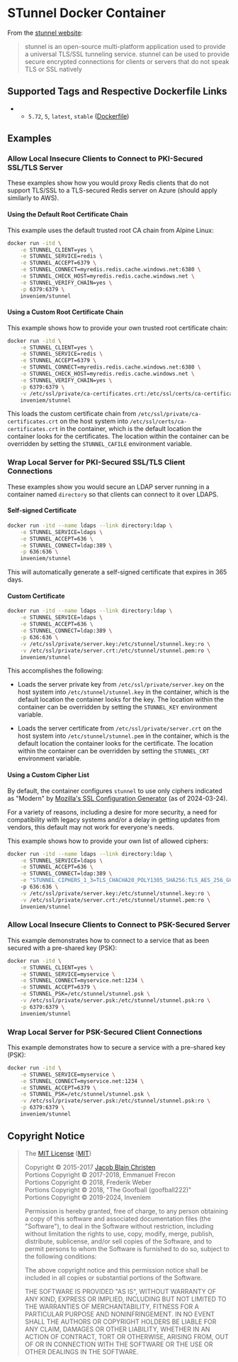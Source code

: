 # STunnel Docker Container
From the [stunnel website](https://www.stunnel.org/):
> stunnel is an open-source multi-platform application used to provide a 
> universal TLS/SSL tunneling service. stunnel can be used to provide secure 
> encrypted connections for clients or servers that do not speak TLS or SSL 
> natively

## Supported Tags and Respective Dockerfile Links
- - `5.72`, `5`, `latest`, `stable` ([Dockerfile](https://github.com/GuyPaddock/stunnel/blob/5.50-beta3/Dockerfile))

## Examples
### Allow Local Insecure Clients to Connect to PKI-Secured SSL/TLS Server
These examples show how you would proxy Redis clients that do not support 
TLS/SSL to a TLS-secured Redis server on Azure (should apply similarly to AWS).

#### Using the Default Root Certificate Chain
This example uses the default trusted root CA chain from Alpine Linux:

```bash
docker run -itd \
    -e STUNNEL_CLIENT=yes \
    -e STUNNEL_SERVICE=redis \
    -e STUNNEL_ACCEPT=6379 \
    -e STUNNEL_CONNECT=myredis.redis.cache.windows.net:6380 \
    -e STUNNEL_CHECK_HOST=myredis.redis.cache.windows.net \
    -e STUNNEL_VERIFY_CHAIN=yes \
    -p 6379:6379 \
    inveniem/stunnel
```

#### Using a Custom Root Certificate Chain
This example shows how to provide your own trusted root certificate chain:

```bash
docker run -itd \
    -e STUNNEL_CLIENT=yes \
    -e STUNNEL_SERVICE=redis \
    -e STUNNEL_ACCEPT=6379 \
    -e STUNNEL_CONNECT=myredis.redis.cache.windows.net:6380 \
    -e STUNNEL_CHECK_HOST=myredis.redis.cache.windows.net \
    -e STUNNEL_VERIFY_CHAIN=yes \
    -p 6379:6379 \
    -v /etc/ssl/private/ca-certificates.crt:/etc/ssl/certs/ca-certificates.crt:ro \
    inveniem/stunnel
```

This loads the custom certificate chain from
`/etc/ssl/private/ca-certificates.crt` on the host system into 
`/etc/ssl/certs/ca-certificates.crt` in the container, which is the default 
location the container looks for the certificates. The location within the 
container can be overridden by setting the `STUNNEL_CAFILE` environment 
variable.

### Wrap Local Server for PKI-Secured SSL/TLS Client Connections
These examples show you would secure an LDAP server running in a container 
named `directory` so that clients can connect to it over LDAPS.

#### Self-signed Certificate
```bash
docker run -itd --name ldaps --link directory:ldap \
    -e STUNNEL_SERVICE=ldaps \
    -e STUNNEL_ACCEPT=636 \
    -e STUNNEL_CONNECT=ldap:389 \
    -p 636:636 \
    inveniem/stunnel
```

This will automatically generate a self-signed certificate that expires in 365 
days.

#### Custom Certificate
```bash
docker run -itd --name ldaps --link directory:ldap \
    -e STUNNEL_SERVICE=ldaps \
    -e STUNNEL_ACCEPT=636 \
    -e STUNNEL_CONNECT=ldap:389 \
    -p 636:636 \
    -v /etc/ssl/private/server.key:/etc/stunnel/stunnel.key:ro \
    -v /etc/ssl/private/server.crt:/etc/stunnel/stunnel.pem:ro \
    inveniem/stunnel
```

This accomplishes the following:
- Loads the server private key from `/etc/ssl/private/server.key` on the host 
system into `/etc/stunnel/stunnel.key` in the container, which is the default 
location the container looks for the key. The location within the container can 
be overridden by setting the `STUNNEL_KEY` environment variable.

- Loads the server certificate from `/etc/ssl/private/server.crt` on the host 
system into `/etc/stunnel/stunnel.pem` in the container, which is the default 
location the container looks for the certificate. The location within the 
container can be overridden by setting the `STUNNEL_CRT` environment variable.

#### Using a Custom Cipher List
By default, the container configures `stunnel` to use only ciphers indicated as 
"Modern" by [Mozilla's SSL Configuration Generator](https://ssl-config.mozilla.org/)
(as of 2024-03-24).

For a variety of reasons, including a desire for more security, a need for 
compatibility with legacy systems and/or a delay in getting updates from 
vendors, this default may not work for everyone's needs. 

This example shows how to provide your own list of allowed ciphers:

```bash
docker run -itd --name ldaps --link directory:ldap \
    -e STUNNEL_SERVICE=ldaps \
    -e STUNNEL_ACCEPT=636 \
    -e STUNNEL_CONNECT=ldap:389 \
    -e "STUNNEL_CIPHERS_1_3=TLS_CHACHA20_POLY1305_SHA256:TLS_AES_256_GCM_SHA384:TLS_AES_128_GCM_SHA256"
    -p 636:636 \
    -v /etc/ssl/private/server.key:/etc/stunnel/stunnel.key:ro \
    -v /etc/ssl/private/server.crt:/etc/stunnel/stunnel.pem:ro \
    inveniem/stunnel
```

### Allow Local Insecure Clients to Connect to PSK-Secured Server
This example demonstrates how to connect to a service that as been secured with 
a pre-shared key (PSK):

```bash
docker run -itd \
    -e STUNNEL_CLIENT=yes \
    -e STUNNEL_SERVICE=myservice \
    -e STUNNEL_CONNECT=myservice.net:1234 \
    -e STUNNEL_ACCEPT=6379 \
    -e STUNNEL_PSK=/etc/stunnel/stunnel.psk \
    -v /etc/ssl/private/server.psk:/etc/stunnel/stunnel.psk:ro \
    -p 6379:6379 \
    inveniem/stunnel
```

### Wrap Local Server for PSK-Secured Client Connections
This example demonstrates how to secure a service with a pre-shared key (PSK):

```bash
docker run -itd \
    -e STUNNEL_SERVICE=myservice \
    -e STUNNEL_CONNECT=myservice.net:1234 \
    -e STUNNEL_ACCEPT=6379 \
    -e STUNNEL_PSK=/etc/stunnel/stunnel.psk \
    -v /etc/ssl/private/server.psk:/etc/stunnel/stunnel.psk:ro \
    -p 6379:6379 \
    inveniem/stunnel
```

## Copyright Notice
>The [MIT License](LICENSE.txt) ([MIT](https://opensource.org/licenses/MIT))
>
> Copyright &copy; 2015-2017 [Jacob Blain Christen](https://github.com/dweomer)  
> Portions Copyright &copy; 2017-2018, Emmanuel Frecon  
> Portions Copyright &copy; 2018, Frederik Weber  
> Portions Copyright &copy; 2018, "The Goofball (goofball222)"  
> Portions Copyright &copy; 2019-2024, Inveniem  
>
> Permission is hereby granted, free of charge, to any person obtaining a copy of
> this software and associated documentation files (the "Software"), to deal in
> the Software without restriction, including without limitation the rights to
> use, copy, modify, merge, publish, distribute, sublicense, and/or sell copies of
> the Software, and to permit persons to whom the Software is furnished to do so,
> subject to the following conditions:
>
> The above copyright notice and this permission notice shall be included in all
> copies or substantial portions of the Software.
>
> THE SOFTWARE IS PROVIDED "AS IS", WITHOUT WARRANTY OF ANY KIND, EXPRESS OR
> IMPLIED, INCLUDING BUT NOT LIMITED TO THE WARRANTIES OF MERCHANTABILITY, FITNESS
> FOR A PARTICULAR PURPOSE AND NONINFRINGEMENT. IN NO EVENT SHALL THE AUTHORS OR
> COPYRIGHT HOLDERS BE LIABLE FOR ANY CLAIM, DAMAGES OR OTHER LIABILITY, WHETHER
> IN AN ACTION OF CONTRACT, TORT OR OTHERWISE, ARISING FROM, OUT OF OR IN
> CONNECTION WITH THE SOFTWARE OR THE USE OR OTHER DEALINGS IN THE SOFTWARE.
